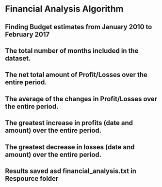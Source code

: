 # Financial Analysis Algorithm

## Finding Budget estimates from January 2010 to February 2017


## The total number of months included in the dataset.


## The net total amount of Profit/Losses over the entire period.


## The average of the changes in Profit/Losses over the entire period.


## The greatest increase in profits (date and amount) over the entire period.


## The greatest decrease in losses (date and amount) over the entire period.

## Results saved asd financial_analysis.txt in Respource folder


